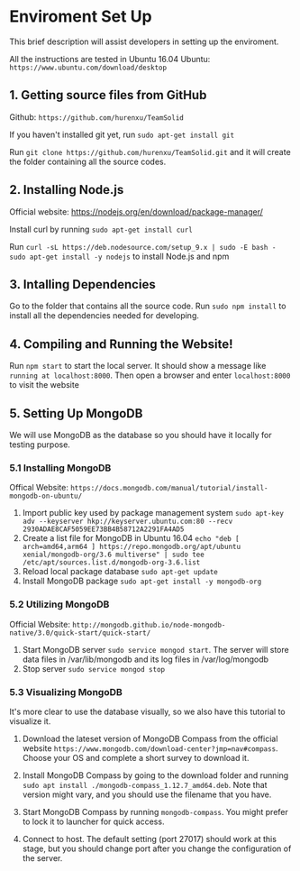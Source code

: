 # Enviroment Set Up 
This brief description will assist developers in setting up the enviroment.

All the instructions are tested in Ubuntu 16.04
Ubuntu: `https://www.ubuntu.com/download/desktop`

## 1. Getting source files from GitHub
Github: `https://github.com/hurenxu/TeamSolid`

If you haven't installed git yet, run `sudo apt-get install git`

Run `git clone https://github.com/hurenxu/TeamSolid.git` and it will create the folder containing all the source codes.

## 2. Installing Node.js
Official website: https://nodejs.org/en/download/package-manager/

Install curl by running `sudo apt-get install curl`

Run `curl -sL https://deb.nodesource.com/setup_9.x | sudo -E bash -
sudo apt-get install -y nodejs` to install Node.js and npm

## 3. Intalling Dependencies
Go to the folder that contains all the source code.
Run `sudo npm install` to install all the dependencies needed for developing.

## 4. Compiling and Running the Website!
Run `npm start` to start the local server. It should show a message like `running at localhost:8000`. Then open a browser and enter `localhost:8000` to visit the website

## 5. Setting Up MongoDB
We will use MongoDB as the database so you should have it locally for testing purpose.

### 5.1 Installing MongoDB
Offical Website: `https://docs.mongodb.com/manual/tutorial/install-mongodb-on-ubuntu/`

1. Import public key used by package management system `sudo apt-key adv --keyserver hkp://keyserver.ubuntu.com:80 --recv 2930ADAE8CAF5059EE73BB4B58712A2291FA4AD5`
2. Create a list file for MongoDB in Ubuntu 16.04 `echo "deb [ arch=amd64,arm64 ] https://repo.mongodb.org/apt/ubuntu xenial/mongodb-org/3.6 multiverse" | sudo tee /etc/apt/sources.list.d/mongodb-org-3.6.list`
3. Reload local package database `sudo apt-get update`
4. Install MongoDB package `sudo apt-get install -y mongodb-org`

### 5.2 Utilizing MongoDB
Official Website: `http://mongodb.github.io/node-mongodb-native/3.0/quick-start/quick-start/`

1. Start MongoDB server `sudo service mongod start`. The server will store data files in /var/lib/mongodb and its log files in /var/log/mongodb
2. Stop server `sudo service mongod stop`

### 5.3 Visualizing MongoDB
It's more clear to use the database visually, so we also have this tutorial to visualize it.

1. Download the lateset version of MongoDB Compass from the official website `https://www.mongodb.com/download-center?jmp=nav#compass`. Choose your OS and complete a short survey to download it.

2. Install MongoDB Compass by going to the download folder and running `sudo apt install ./mongodb-compass_1.12.7_amd64.deb`. Note that version might vary, and you should use the filename that you have.

3. Start MongoDB Compass by running `mongodb-compass`. You might prefer to lock it to launcher for quick access.

4. Connect to host. The default setting (port 27017) should work at this stage, but you should change port after you change the configuration of the server.
